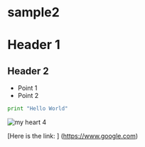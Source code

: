 # sample2

# Header 1

## Header 2

* Point 1
* Point 2

```python
print "Hello World"
```

![my heart 4](https://user-images.githubusercontent.com/35939416/37998757-eb961c4e-31ed-11e8-99ff-082955270b42.jpg)

[Here is the link: ] (https://www.google.com)
